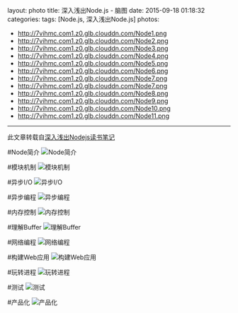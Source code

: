 layout: photo
title: 深入浅出Node.js - 脑图
date: 2015-09-18 01:18:32
categories:
tags: [Node.js, 深入浅出Node.js]
photos:
- http://7vihmc.com1.z0.glb.clouddn.com/Node1.png
- http://7vihmc.com1.z0.glb.clouddn.com/Node2.png
- http://7vihmc.com1.z0.glb.clouddn.com/Node3.png
- http://7vihmc.com1.z0.glb.clouddn.com/Node4.png
- http://7vihmc.com1.z0.glb.clouddn.com/Node5.png
- http://7vihmc.com1.z0.glb.clouddn.com/Node6.png
- http://7vihmc.com1.z0.glb.clouddn.com/Node7.png
- http://7vihmc.com1.z0.glb.clouddn.com/Node7.png
- http://7vihmc.com1.z0.glb.clouddn.com/Node8.png
- http://7vihmc.com1.z0.glb.clouddn.com/Node9.png
- http://7vihmc.com1.z0.glb.clouddn.com/Node10.png
- http://7vihmc.com1.z0.glb.clouddn.com/Node11.png
---

此文章转载自[深入浅出Nodejs读书笔记](http://tw93.github.io/2015-03-01/shen-ru-qian-chu-nodejs-reading-mind-map.html)
<!--more-->
#Node简介
![Node简介](http://7vihmc.com1.z0.glb.clouddn.com/Node1.png)

#模块机制
![模块机制](http://7vihmc.com1.z0.glb.clouddn.com/Node2.png)

#异步I/O
![异步I/O](http://7vihmc.com1.z0.glb.clouddn.com/Node3.png)

#异步编程
![异步编程](http://7vihmc.com1.z0.glb.clouddn.com/Node4.png)

#内存控制
![内存控制](http://7vihmc.com1.z0.glb.clouddn.com/Node5.png)

#理解Buffer
![理解Buffer](http://7vihmc.com1.z0.glb.clouddn.com/Node6.png)

#网络编程
![网络编程](http://7vihmc.com1.z0.glb.clouddn.com/Node7.png)

#构建Web应用
![构建Web应用](http://7vihmc.com1.z0.glb.clouddn.com/Node8.png)

#玩转进程
![玩转进程](http://7vihmc.com1.z0.glb.clouddn.com/Node9.png)

#测试
![测试](http://7vihmc.com1.z0.glb.clouddn.com/Node10.png)

#产品化
![产品化](http://7vihmc.com1.z0.glb.clouddn.com/Node11.png)
